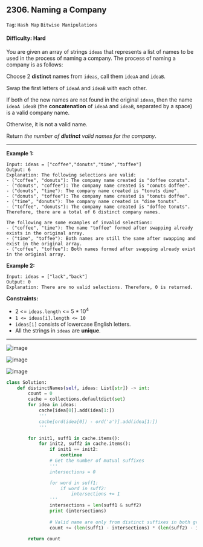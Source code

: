 ## 2306. Naming a Company

```Tag```: ```Hash Map``` ```Bitwise Manipulations```

#### Difficulty: Hard

You are given an array of strings ```ideas``` that represents a list of names to be used in the process of naming a company. The process of naming a company is as follows:

Choose 2 __distinct__ names from ```ideas```, call them ```ideaA``` and ```ideaB```.

Swap the first letters of ```ideaA``` and ```ideaB``` with each other.

If both of the new names are not found in the original ```ideas```, then the name ```ideaA ideaB``` (the __concatenation__ of ```ideaA``` and ```ideaB```, separated by a space) is a valid company name.

Otherwise, it is not a valid name.

Return _the number of **distinct** valid names for the company_.

---

__Example 1:__
```
Input: ideas = ["coffee","donuts","time","toffee"]
Output: 6
Explanation: The following selections are valid:
- ("coffee", "donuts"): The company name created is "doffee conuts".
- ("donuts", "coffee"): The company name created is "conuts doffee".
- ("donuts", "time"): The company name created is "tonuts dime".
- ("donuts", "toffee"): The company name created is "tonuts doffee".
- ("time", "donuts"): The company name created is "dime tonuts".
- ("toffee", "donuts"): The company name created is "doffee tonuts".
Therefore, there are a total of 6 distinct company names.

The following are some examples of invalid selections:
- ("coffee", "time"): The name "toffee" formed after swapping already exists in the original array.
- ("time", "toffee"): Both names are still the same after swapping and exist in the original array.
- ("coffee", "toffee"): Both names formed after swapping already exist in the original array.
```

__Example 2:__
```
Input: ideas = ["lack","back"]
Output: 0
Explanation: There are no valid selections. Therefore, 0 is returned.
```

__Constraints:__

- 2 <= ```ideas.length``` <= 5 * 10<sup>4</sup>
- ```1 <= ideas[i].length <= 10```
- ```ideas[i]``` consists of lowercase English letters.
- All the strings in ```ideas``` are __unique__.

---

![image](https://leetcode.com/problems/naming-a-company/solutions/3081799/Figures/2306/2.png)

![image](https://leetcode.com/problems/naming-a-company/solutions/3081799/Figures/2306/4.png)

![image](https://leetcode.com/problems/naming-a-company/solutions/3081799/Figures/2306/5.png)

```Python
class Solution:
    def distinctNames(self, ideas: List[str]) -> int:
        count = 0
        cache = collections.defaultdict(set)
        for idea in ideas:
            cache[idea[0]].add(idea[1:])
            '''
            cache[ord(idea[0]) - ord('a')].add(idea[1:])
            '''

        for init1, suff1 in cache.items():
            for init2, suff2 in cache.items():
                if init1 == init2:
                    continue
                # Get the number of mutual suffixes
                '''
                intersections = 0

                for word in suff1:
                    if word in suff2:
                        intersections += 1
                '''
                intersections = len(suff1 & suff2)
                print (intersections)
                
                # Valid name are only from distinct suffixes in both groups
                count += (len(suff1) - intersections) * (len(suff2) - intersections)

        return count
```
